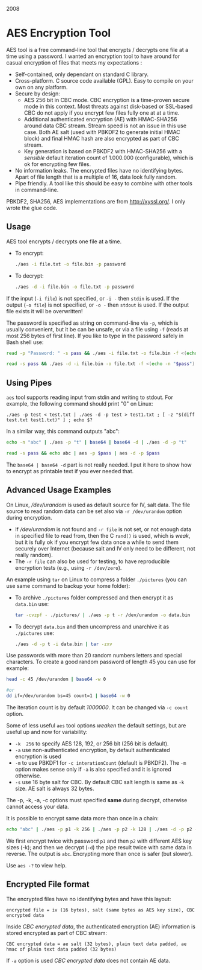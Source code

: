 2008

# AES Encryption Tool

<!--- tags: cpp encryption -->

AES tool is a free command-line tool that encrypts / decrypts one file at a time using a password. I wanted an encryption tool to have around for casual encryption of files that meets my expectations :

* Self-contained, only dependant on standard C library.
* Cross-platform. C source code available (GPL). Easy to compile on your own on any platform.
* Secure by design: 
   * AES 256 bit in CBC mode. CBC encryption is a time-proven secure mode in this context. Most threats against disk-based or SSL-based CBC do not apply if you encrypt few files fully one at at a time.
   * Additional authenticated encryption (AE) with HMAC-SHA256 around data CBC stream. Stream speed is not an issue in this use case. Both AE salt (used with PBKDF2 to generate initial HMAC block) and final HMAC hash are also encrypted as part of CBC stream.
   * Key generation is based on PBKDF2 with HMAC-SHA256 with a *sensible* default iteration count of 1.000.000 (configurable), which is ok for encrypting few files.
* No information leaks. The encrypted files have no identifying bytes. Apart of file length that is a multiple of 16, data look fully random.
* Pipe friendly. A tool like this should be easy to combine with other tools in command-line.

PBKDF2, SHA256, AES implementations are from http://xyssl.org/. I only wrote the glue code.

## Usage

AES tool encrypts / decrypts one file at a time. 

* To encrypt:

  ```bash
  ./aes -i file.txt -o file.bin -p password
  ```

* To decrypt:

  ```bash
  ./aes -d -i file.bin -o file.txt -p password
  ```

If the input (`-i file`) is not specified, or `-i -` then `stdin` is used. If the output (`-o file`) is not specified, or `-o -` then `stdout` is used. If the output file exists it will be overwritten!

The password is specified as string on command-line via `-p`, which is usually convenient, but it be can be unsafe, or via a file using `-f` (reads at most 256 bytes of first line). If you like to type in the password safely in Bash shell use:

 ```bash
 read -p "Password: " -s pass && ./aes -i file.txt -o file.bin -f <(echo -n "$pass")

 read -s pass && ./aes -d -i file.bin -o file.txt -f <(echo -n "$pass")
 ```

## Using Pipes

`aes` tool supports reading input from stdin and writing to stdout. For example, the following command should print "0" on Linux:

```
./aes -p test < test.txt | ./aes -d -p test > test1.txt ; [ -z "$(diff test.txt test1.txt)" ] ; echo $?
```

In a similar way, this command outputs "abc":

```bash
echo -n "abc" | ./aes -p "t" | base64 | base64 -d | ./aes -d -p "t"

read -s pass && echo abc | aes -p $pass | aes -d -p $pass
```

The `base64 | base64 -d` part is not really needed. I put it here to show how to encrypt as printable text if you ever needed that.

## Advanced Usage Examples

On Linux, */dev/urandom* is used as default source for IV, salt data. The file source to read random data can be set also via `-r /dev/urandom` option during encryption.

* If */dev/urandom* is not found and `-r file` is not set, or not enough data in specified file to read from, then the C `rand()` is used, which is *weak*, but it is fully ok if you encrypt few data once a while to send them securely over Internet (because salt and IV only need to be different, not really random).
* The `-r file` can also be used for testing, to have reproducible encryption tests (e.g., using `-r /dev/zero`).

An example using `tar` on Linux to compress a folder `./pictures` (you can use same command to backup your home folder):

* To archive `./pictures` folder compressed and then encrypt it as `data.bin` use:

   ```bash
   tar -cvzpf - ./pictures/ | ./aes -p t -r /dev/urandom -o data.bin
   ```

* To decrypt `data.bin` and then uncompress and unarchive it as `./pictures` use:

   ```bash
   ./aes -d -p t -i data.bin | tar -zxv
   ```

Use passwords with more than 20 random numbers letters and special characters. To create a good random password of length 45 you can use for example:

   ```bash
   head -c 45 /dev/urandom | base64 -w 0

   #or 
   dd if=/dev/urandom bs=45 count=1 | base64 -w 0
   ```

The iteration count is by default *1000000*. It can be changed via `-c count` option.

Some of less useful `aes` tool options *weaken* the default settings, but are useful up and now for variability:

* `-k  256` to specify AES 128, 192, or 256 bit (256 bit is default).
* `-a` use non-authenticated encryption, by default authenticated encryption is used 
* `-m` to use PBKDF1 for `-c interationCount` (default is PBKDF2). The `-m` option makes sense only if `-a` is also specified and it is ignored otherwise.
* `-s` use 16 byte salt for CBC. By default CBC salt length is same as `-k` size. AE salt is always 32 bytes.

The -p, -k, -a, -c options must specified **same** during decrypt, otherwise cannot access your data.

It is possible to encrypt same data more than once in a chain:

```bash
echo "abc" | ./aes -p p1 -k 256 | ./aes -p p2 -k 128 | ./aes -d -p p2 -k 128 | ./aes -d -p p1 -k 256
```

We first encrypt twice with password `p1` and then `p2` with different AES key sizes (-k); and then we decrypt (`-d`) the pipe result twice with same data in reverse. The output is `abc`. Encrypting more than once is safer (but slower).

Use `aes -?` to view help.

## Encrypted File format

The encrypted files have no identifying bytes and have this layout:

```
encrypted file = iv (16 bytes), salt (same bytes as AES key size), CBC encrypted data
```

Inside *CBC encrypted data*, the authenticated encryption (AE) information is stored encrypted as part of CBC stream:

```
CBC encrypted data = ae salt (32 bytes), plain text data padded, ae hmac of plain text data padded (32 bytes)
```

If `-a` option is used  *CBC encrypted data* does not contain AE data.



